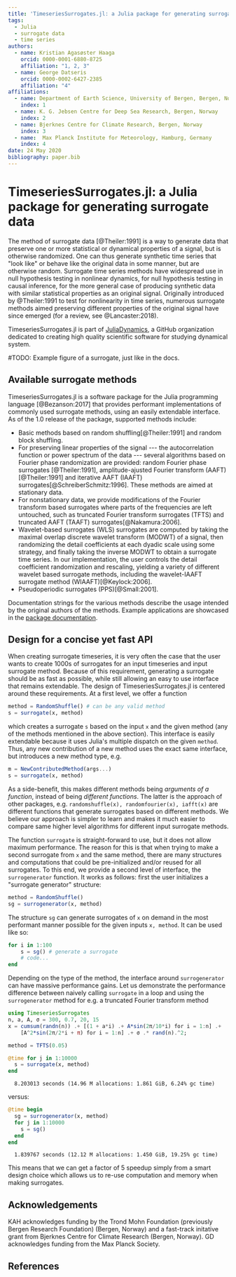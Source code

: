 ```yaml
---
title: 'TimeseriesSurrogates.jl: a Julia package for generating surrogate data'
tags:
  - Julia
  - surrogate data
  - time series
authors:
  - name: Kristian Agasøster Haaga
    orcid: 0000-0001-6880-8725
    affiliation: "1, 2, 3"
  - name: George Datseris
    orcid: 0000-0002-6427-2385
    affiliation: "4"
affiliations:
  - name: Department of Earth Science, University of Bergen, Bergen, Norway
    index: 1
  - name: K. G. Jebsen Centre for Deep Sea Research, Bergen, Norway
    index: 2
  - name: Bjerknes Centre for Climate Research, Bergen, Norway
    index: 3
  - name:  Max Planck Institute for Meteorology, Hamburg, Germany
    index: 4
date: 24 May 2020
bibliography: paper.bib
---
```


# TimeseriesSurrogates.jl: a Julia package for generating surrogate data

The method of surrogate data [@Theiler:1991] is a way to generate data that preserve one or more statistical or dynamical properties of a signal, but is otherwise randomized. One can thus generate synthetic time series that "look like" or behave like the original data in some manner, but are otherwise random. Surrogate time series methods have widespread use in null hypothesis testing in nonlinear dynamics, for null hypothesis testing in causal inference, for the more general case of producing synthetic data with similar statistical properties as an original signal. Originally introduced by @Theiler:1991 to test for nonlinearity in time series, numerous surrogate methods aimed preserving different properties of the original signal have since emerged (for a review, see @Lancaster:2018).

TimeseriesSurrogates.jl is part of [JuliaDynamics](https://juliadynamics.github.io/JuliaDynamics/), a GitHub organization dedicated to creating high quality scientific software for studying dynamical system.

#TODO: Example figure of a surrogate, just like in the docs.

## Available surrogate methods

TimeseriesSurrogates.jl is a software package for the Julia programming language [@Bezanson:2017] that provides performant implementations of commonly used surrogate methods, using an easily extendable interface.  As of the 1.0 release of the package, supported methods include:

- Basic methods based on random shuffling[@Theiler:1991] and random block shuffling.
- For preserving linear properties of the signal --- the autocorrelation function or power spectrum of the data --- several algorithms based on Fourier phase randomization are provided: random Fourier phase surrogates [@Theiler:1991], amplitude-ajusted Fourier transform (AAFT)[@Theiler:1991] and iterative AAFT (IAAFT) surrogates[@SchreiberSchmitz:1996]. These methods are aimed at stationary data.
- For nonstationary data, we provide modifications of the Fourier transform based surrogates where parts of the frequencies are left untouched, such as truncated Fourier transform surrogates (TFTS) and truncated AAFT (TAAFT) surrogates[@Nakamura:2006].
- Wavelet-based surrogates (WLS) surrogates are computed by taking the maximal overlap discrete wavelet transform (MODWT) of a signal, then randomizing the detail coefficients at each dyadic scale using some strategy, and finally taking the inverse MODWT to obtain a surrogate time series. In our implementation, the user controls the detail coefficient randomization and rescaling, yielding a variety of different wavelet based surrogate methods, including the wavelet-IAAFT surrogate method (WIAAFT)[@Keylock:2006].
- Pseudoperiodic surrogates (PPS)[@Small:2001].

Documentation strings for the various methods describe the usage intended by the original authors of the methods.
Example applications are showcased in the [package documentation](https://juliadynamics.github.io/TimeseriesSurrogates.jl/dev/).

## Design for a concise yet fast API
When creating surrogate timeseries, it is very often the case that the user wants to create 1000s of surrogates for an input timeseries and input surrogate method.
Because of this requirement, generating a surrogate should be as fast as possible, while still allowing an easy to use interface that remains extendable.
The design of TimeseriesSurrogates.jl is centered around these requirements.
At a first level, we offer a function
```julia
method = RandomShuffle() # can be any valid method
s = surrogate(x, method)
```
which creates a surrogate `s` based on the input `x` and the given method (any of the methods mentioned in the above section).
This interface is easily extendable because it uses Julia's multiple dispatch on the given `method`.
Thus, any new contribution of a new method uses the exact same interface, but introduces a new method type, e.g.
```julia
m = NewContributedMethod(args...)
s = surrogate(x, method)
```
As a side-benefit, this makes different methods being *arguments of a function*, instead of being *different functions*.
The latter is the approach of other packages, e.g. `randomshuffle(x), randomfourier(x), iafft(x)` are different functions that generate surrogates based on different methods.
We believe our approach is simpler to learn and makes it much easier to compare same higher level algorithms for different input surrogate methods.

The function `surrogate` is straight-forward to use, but it does not allow maximum performance.
The reason for this is that when trying to make a second surrogate from `x` and the same method, there are many structures and computations that could be pre-initialized and/or reused for all surrogates.
To this end, we provide a second level of interface, the `surrogenerator` function.
It works as follows: first the user initializes a "surrogate generator" structure:
```julia
method = RandomShuffle()
sg = surrogenerator(x, method)
```
The structure `sg` can generate surrogates of `x` on demand in the most performant manner possible for the given inputs `x, method`.
It can be used like so:
```julia
for i in 1:100
    s = sg() # generate a surrogate
    # code...
end
```
Depending on the type of the method, the interface around `surrogenerator` can have massive performance gains.
Let us demonstrate the performance difference between naively calling `surrogate` in a loop and using the `surrogenerator` method for e.g. a truncated Fourier transform method

```julia
using TimeseriesSurrogates
n, a, A, σ = 300, 0.7, 20, 15
x = cumsum(randn(n)) .+ [(1 + a*i) .+ A*sin(2π/10*i) for i = 1:n] .+
    [A^2*sin(2π/2*i + π) for i = 1:n] .+ σ .* rand(n).^2;

method = TFTS(0.05)

@time for j in 1:10000
  s = surrogate(x, method)
end
```
```
  8.203013 seconds (14.96 M allocations: 1.861 GiB, 6.24% gc time)
```

versus:

```julia
@time begin
  sg = surrogenerator(x, method)
  for j in 1:10000
    s = sg()
  end
end
```
```
  1.839767 seconds (12.12 M allocations: 1.450 GiB, 19.25% gc time)
```
This means that we can get a factor of 5 speedup simply from a smart design choice which allows us to re-use computation and memory when making surrogates.

## Acknowledgements

KAH acknowledges funding by the Trond Mohn Foundation (previously Bergen Research Foundation) (Bergen, Norway) and a fast-track initative grant from Bjerknes Centre for Climate Research (Bergen, Norway).
GD acknowledges funding from the Max Planck Society.

## References
